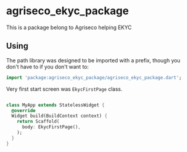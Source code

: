 # agriseco_ekyc_package

This is a package belong to Agriseco helping EKYC

## Using

The path library was designed to be imported with a prefix, though you don't
have to if you don't want to:

```dart
import 'package:agriseco_ekyc_package/agriseco_ekyc_package.dart';
```

Very first start screen was `EkycFirstPage` class.

```dart

class MyApp extends StatelessWidget {
  @override
  Widget build(BuildContext context) {
    return Scaffold(
      body: EkycFirstPage(),
    );
  }
}
```